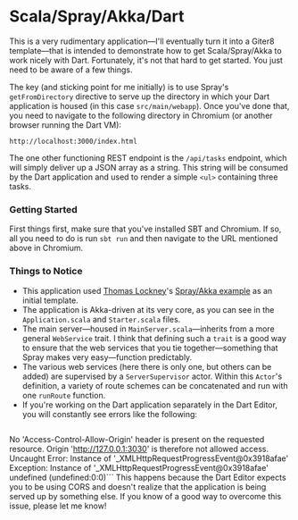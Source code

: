 Scala/Spray/Akka/Dart
===

This is a very rudimentary application&mdash;I'll eventually turn it into a Giter8 template&mdash;that is intended to demonstrate how to get Scala/Spray/Akka to work nicely with Dart. Fortunately, it's not that hard to get started. You just need to be aware of a few things.

The key (and sticking point for me initially) is to use Spray's `getFromDirectory` directive to serve up the directory in which your Dart application is housed (in this case `src/main/webapp`). Once you've done that, you need to navigate to the following directory in Chromium (or another browser running the Dart VM):

    http://localhost:3000/index.html

The one other functioning REST endpoint is the `/api/tasks` endpoint, which will simply deliver up a JSON array as a string. This string will be consumed by the Dart application and used to render a simple `<ul>` containing three tasks.

### Getting Started

First things first, make sure that you've installed SBT and Chromium. If so, all you need to do is run `sbt run` and then navigate to the URL mentioned above in Chromium.

### Things to Notice

* This application used [Thomas Lockney](https://github.com/tlockney)'s [Spray/Akka example](https://github.com/tlockney/akka-spray-example) as an initial template.
* The application is Akka-driven at its very core, as you can see in the `Application.scala` and `Starter.scala` files.
* The main server&mdash;housed in `MainServer.scala`&mdash;inherits from a more general `WebService` trait. I think that defining such a `trait` is a good way to ensure that the web services that you tie together&mdash;something that Spray makes very easy&mdash;function predictably.
* The various web services (here there is only one, but others can be added) are supervised by a `ServerSupervisor` actor. Within this `Actor`'s definition, a variety of route schemes can be concatenated and run with one `runRoute` function.
* If you're working on the Dart application separately in the Dart Editor, you will constantly see errors like the following:
    ```XMLHttpRequest cannot load http://localhost:3000/api/tasks.
No 'Access-Control-Allow-Origin' header is present on the requested resource. Origin 'http://127.0.0.1:3030' is therefore not allowed access.
Uncaught Error: Instance of '_XMLHttpRequestProgressEvent@0x3918afae'
Exception: Instance of '_XMLHttpRequestProgressEvent@0x3918afae'
  undefined (undefined:0:0)```
This happens because the Dart Editor expects you to be using CORS and doesn't realize that the application is being served up by something else. If you know of a good way to overcome this issue, please let me know!
